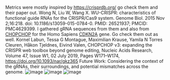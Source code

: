 Metrics were mostly inspired by https://crisprdb.org/ go check them and their paper out.
Wong N, Liu W, Wang X. WU-CRISPR: characteristics of functional guide RNAs for the CRISPR/Cas9 system. 
Genome Biol. 2015 Nov 2;16:218. doi: 10.1186/s13059-015-0784-0. PMID: 26521937; PMCID: PMC4629399.
I gathered gRNA sequences from them and also from [CHOPCHOP](https://chopchop.cbu.uib.no/) for the Homo Sapiens [CDKN2A](https://www.ncbi.nlm.nih.gov/gene/1029) gene. Go check them out as well.
Kornel Labun, Tessa G Montague, Maximilian Krause, Yamila N Torres Cleuren, Håkon Tjeldnes, Eivind Valen, 
CHOPCHOP v3: expanding the CRISPR web toolbox beyond genome editing, Nucleic Acids Research, Volume 47, 
Issue W1, 02 July 2019, Pages W171–W174, https://doi.org/10.1093/nar/gkz365
Future Work:
Considering the context of the gRNAs, their surroundings, and potential mismatches across the genome.
![image](https://github.com/user-attachments/assets/fc624ad7-aae5-4fed-8d0c-bd2ed2228278)
![image](https://github.com/user-attachments/assets/9d50a252-c185-460d-9d07-064e52ee1d76)
![image](https://github.com/user-attachments/assets/0e12ee80-4b99-493f-8ab5-6794d4bb01b4)

